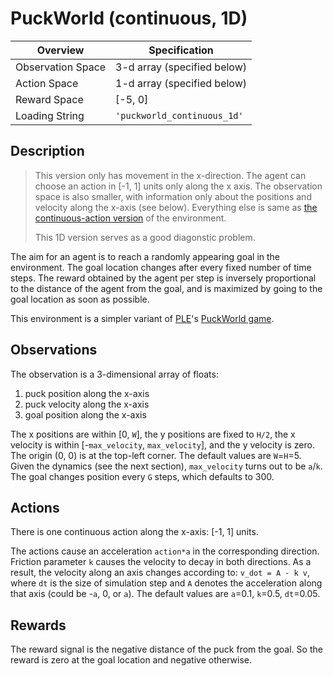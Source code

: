 # PuckWorld (continuous, 1D)
| Overview          | Specification               |
|-------------------|-----------------------------|
| Observation Space | 3-d array (specified below) |
| Action Space      | 1-d array (specified below) |
| Reward Space      | [-5, 0]                     |
| Loading String    | `'puckworld_continuous_1d'` |

## Description

> This version only has movement in the x-direction. 
> The agent can choose an action in [-1, 1] units only along the x axis. The observation space is also smaller, with information
only about the positions and velocity along the x-axis (see below).
> Everything else is same as 
> [the continuous-action version](https://github.com/abhisheknaik96/csuite/blob/main/docs/environments/puckworld_continuous.md)
> of the environment.
>
> This 1D version serves as a good diagonstic problem.

The aim for an agent is to reach a randomly appearing goal
in the environment.
The goal location changes after every fixed number of time steps.
The reward obtained by the agent per step is
inversely proportional to the distance of the agent from the goal,
and is maximized by going to the goal location as soon as possible.

This environment is a simpler variant of [PLE](https://github.com/ntasfi/PyGame-Learning-Environment)'s
[PuckWorld game](https://github.com/ntasfi/PyGame-Learning-Environment/blob/master/ple/games/puckworld.py).

## Observations

The observation is a 3-dimensional array of floats:
1. puck position along the x-axis
2. puck velocity along the x-axis
3. goal position along the x-axis

The x positions are within [0, `W`], the y positions are fixed to `H/2`, the x velocity is within [-`max_velocity`, `max_velocity`], and the y velocity is zero.
The origin (0, 0) is at the top-left corner.
The default values are `W`=`H`=5.
Given the dynamics (see the next section),
`max_velocity` turns out to be `a`/`k`.
The goal changes position every `G` steps, which defaults to 300.

## Actions

There is one continuous action along the x-axis: [-1, 1] units.

The actions cause an acceleration `action*a` in the corresponding direction.
Friction parameter `k` causes the velocity to decay in both directions.
As a result, the velocity along an axis changes according to:
`v_dot = A - k v`,
where `dt` is the size of simulation step and `A` denotes the acceleration along that axis (could be -`a`, 0, or `a`).
The default values are `a`=0.1, `k`=0.5, `dt`=0.05.

## Rewards

The reward signal is the negative distance of the puck
from the goal. So the reward is zero at the goal location and negative otherwise.
